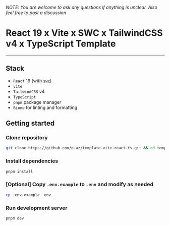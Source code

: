 _NOTE: You are welcome to ask any questions if anything is unclear. Also feel free to post a discussion_

# React 19 x Vite x SWC x TailwindCSS v4 x TypeScript Template

---

## Stack

- `React` 19 (with [`swc`](https://github.com/vitejs/vite-plugin-react-swc))
- `vite`
- `TailwindCSS` v4
- `TypeScript`
- `pnpm` package manager
- `Biome` for linting and formatting

## Getting started

### Clone repository

```sh
git clone https://github.com/o-az/template-vite-react-ts.git && cd template-vite-react-ts
```

### Install dependencies

```sh
pnpm install
```

### [Optional] Copy `.env.example` to `.env` and modify as needed

```sh
cp .env.example .env
```

### Run development server

```sh
pnpm dev
```
